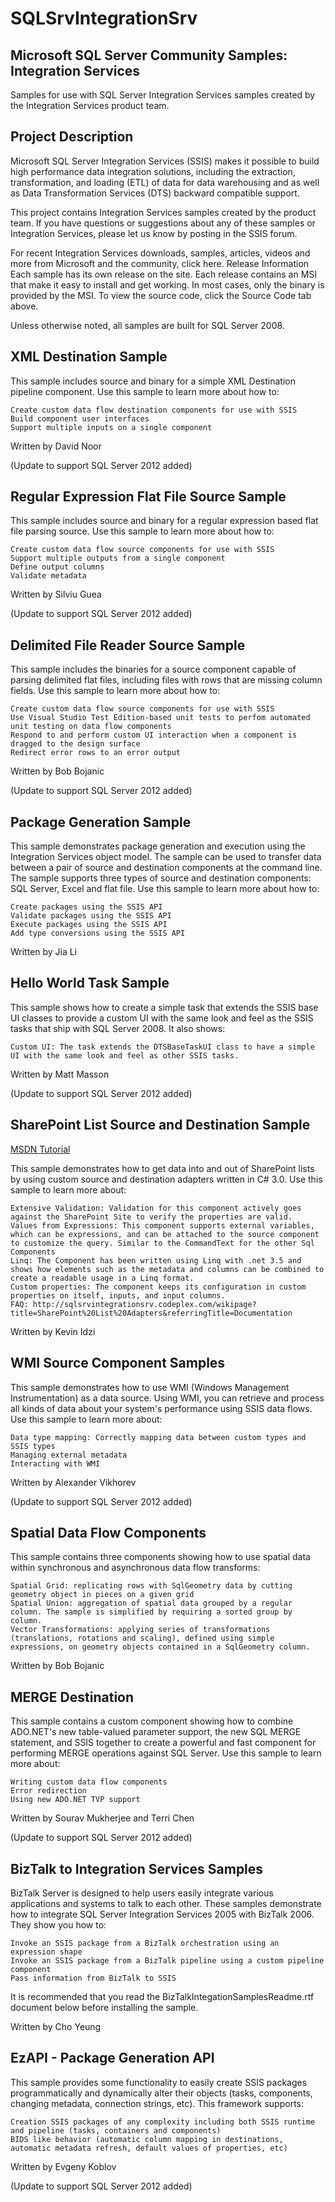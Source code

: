 # SQLSrvIntegrationSrv
## Microsoft SQL Server Community Samples: Integration Services

Samples for use with SQL Server Integration Services samples created by the Integration Services product team.

## Project Description

Microsoft SQL Server Integration Services (SSIS) makes it possible to build high performance data integration solutions, including the extraction, transformation, and loading (ETL) of data for data warehousing and as well as Data Transformation Services (DTS) backward compatible support.

This project contains Integration Services samples created by the product team. If you have questions or suggestions about any of these samples or Integration Services, please let us know by posting in the SSIS forum.

For recent Integration Services downloads, samples, articles, videos and more from Microsoft and the community, click here.
Release Information
Each sample has its own release on the site. Each release contains an MSI that make it easy to install and get working. In most cases, only the binary is provided by the MSI. To view the source code, click the Source Code tab above.

Unless otherwise noted, all samples are built for SQL Server 2008.

## XML Destination Sample

This sample includes source and binary for a simple XML Destination pipeline component. Use this sample to learn more about how to:

    Create custom data flow destination components for use with SSIS
    Build component user interfaces
    Support multiple inputs on a single component

Written by David Noor

(Update to support SQL Server 2012 added)

## Regular Expression Flat File Source Sample

This sample includes source and binary for a regular expression based flat file parsing source. Use this sample to learn more about how to:

    Create custom data flow source components for use with SSIS
    Support multiple outputs from a single component
    Define output columns
    Validate metadata

Written by Silviu Guea

(Update to support SQL Server 2012 added)

## Delimited File Reader Source Sample

This sample includes the binaries for a source component capable of parsing delimited flat files, including files with rows that are missing column fields. Use this sample to learn more about how to:

    Create custom data flow source components for use with SSIS
    Use Visual Studio Test Edition-based unit tests to perfom automated unit testing on data flow components
    Respond to and perform custom UI interaction when a component is dragged to the design surface
    Redirect error rows to an error output

Written by Bob Bojanic

(Update to support SQL Server 2012 added)

## Package Generation Sample

This sample demonstrates package generation and execution using the Integration Services object model. The sample can be used to transfer data between a pair of source and destination components at the command line. The sample supports three types of source and destination components: SQL Server, Excel and flat file. Use this sample to learn more about how to:

    Create packages using the SSIS API
    Validate packages using the SSIS API
    Execute packages using the SSIS API
    Add type conversions using the SSIS API

Written by Jia Li

## Hello World Task Sample

This sample shows how to create a simple task that extends the SSIS base UI classes to provide a custom UI with the same look and feel as the SSIS tasks that ship with SQL Server 2008. It also shows:

    Custom UI: The task extends the DTSBaseTaskUI class to have a simple UI with the same look and feel as other SSIS tasks. 

Written by Matt Masson

(Update to support SQL Server 2012 added)

## SharePoint List Source and Destination Sample

[MSDN Tutorial](http://msdn.microsoft.com/en-us/library/hh368261.aspx)

This sample demonstrates how to get data into and out of SharePoint lists by using custom source and destination adapters written in C# 3.0. Use this sample to learn more about:

    Extensive Validation: Validation for this component actively goes against the SharePoint Site to verify the properties are valid.
    Values from Expressions: This component supports external variables, which can be expressions, and can be attached to the source component to customize the query. Similar to the CommandText for the other Sql Components
    Linq: The Component has been written using Linq with .net 3.5 and shows how elements such as the metadata and columns can be combined to create a readable usage in a Linq format.
    Custom properties: The component keeps its configuration in custom properties on itself, inputs, and input columns.
    FAQ: http://sqlsrvintegrationsrv.codeplex.com/wikipage?title=SharePoint%20List%20Adapters&referringTitle=Documentation

Written by Kevin Idzi

## WMI Source Component Samples

This sample demonstrates how to use WMI (Windows Management Instrumentation) as a data source. Using WMI, you can retrieve and process all kinds of data about your system's performance using SSIS data flows. Use this sample to learn more about:

    Data type mapping: Correctly mapping data between custom types and SSIS types
    Managing external metadata
    Interacting with WMI

Written by Alexander Vikhorev

(Update to support SQL Server 2012 added)

## Spatial Data Flow Components

This sample contains three components showing how to use spatial data within synchronous and asynchronous data flow transforms:

    Spatial Grid: replicating rows with SqlGeometry data by cutting geometry object in pieces on a given grid
    Spatial Union: aggregation of spatial data grouped by a regular column. The sample is simplified by requiring a sorted group by column.
    Vector Transformations: applying series of transformations (translations, rotations and scaling), defined using simple expressions, on geometry objects contained in a SqlGeometry column.

Written by Bob Bojanic

## MERGE Destination

This sample contains a custom component showing how to combine ADO.NET's new table-valued parameter support, the new SQL MERGE statement, and SSIS together to create a powerful and fast component for performing MERGE operations against SQL Server. Use this sample to learn more about:

    Writing custom data flow components
    Error redirection
    Using new ADO.NET TVP support


Written by Sourav Mukherjee and Terri Chen

(Update to support SQL Server 2012 added)

## BizTalk to Integration Services Samples

BizTalk Server is designed to help users easily integrate various applications and systems to talk to each other. These samples demonstrate how to integrate SQL Server Integration Services 2005 with BizTalk 2006. They show you how to:

    Invoke an SSIS package from a BizTalk orchestration using an expression shape
    Invoke an SSIS package from a BizTalk pipeline using a custom pipeline component
    Pass information from BizTalk to SSIS

It is recommended that you read the BizTalkIntegationSamplesReadme.rtf document below before installing the sample.

Written by Cho Yeung

## EzAPI - Package Generation API

This sample provides some functionality to easily create SSIS packages programmatically and dynamically alter their objects (tasks, components, changing metadata, connection strings, etc). This framework supports:

    Creation SSIS packages of any complexity including both SSIS runtime and pipeline (tasks, containers and components)
    BIDS like behavior (automatic column mapping in destinations, automatic metadata refresh, default values of properties, etc)

Written by Evgeny Koblov

(Update to support SQL Server 2012 added)
